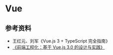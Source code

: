 # Vue


## 参考资料

- 王红元、刘军《Vue.js 3 + TypeScript 完全指南》
- [《前端工程化：基于 Vue.js 3.0 的设计与实践》](https://github.com/chengpeiquan/learning-vue3)
